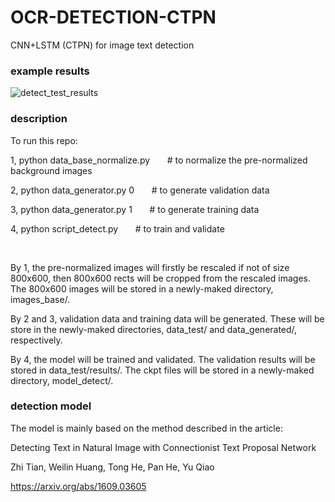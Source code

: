 # OCR-DETECTION-CTPN
  
  
CNN+LSTM (CTPN) for image text detection
  
  
### example results
  
![detect_test_results](https://github.com/Li-Ming-Fan/OCR-DETECTION-CTPN/blob/master/detect_test_result/5000_bkgd_1_0_generated_0.png?raw=true)
  
  
  
### description
  
To run this repo:
  
1, python data_base_normalize.py    &nbsp; &nbsp; &nbsp;   # to normalize the pre-normalized background images
  
2, python data_generator.py 0    &nbsp; &nbsp; &nbsp;  # to generate validation data
  
3, python data_generator.py 1     &nbsp; &nbsp; &nbsp;  # to generate training data
  
4, python script_detect.py    &nbsp; &nbsp; &nbsp;  # to train and validate
 
</br>
  
By 1, the pre-normalized images will firstly be rescaled if not of size 800x600, then 800x600 rects will be cropped from the rescaled images. The 800x600 images will be stored in a newly-maked directory, images_base/.
  
By 2 and 3, validation data and training data will be generated. These will be store in the newly-maked directories, data_test/ and data_generated/, respectively.
  
By 4, the model will be trained and validated. The validation results will be stored in data_test/results/. The ckpt files will be stored in a newly-maked directory, model_detect/.



### detection model
  
The model is mainly based on the method described in the article:
  
Detecting Text in Natural Image with Connectionist Text Proposal Network
  
Zhi Tian, Weilin Huang, Tong He, Pan He, Yu Qiao
  
https://arxiv.org/abs/1609.03605





